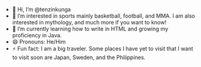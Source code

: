 - 👋 Hi, I’m @tenzinkunga
- 🏀 I’m interested in sports mainly basketball, football, and MMA. I am also interested in mythology, and much more if you want to know!
- 🌱 I’m currently learning how to write in HTML and growing my proficiency in Java.
- 😄 Pronouns: He/Him
- ⚡ Fun fact: I am a big traveler. Some places I have yet to visit that I want to visit soon are Japan, Sweden, and the Philippines.

